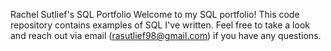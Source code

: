 Rachel Sutlief's SQL Portfolio 
Welcome to my SQL portfolio! This code repository contains examples of SQL I've written. Feel free to take a look and reach out via email (rasutlief98@gmail.com) if you have any questions.
